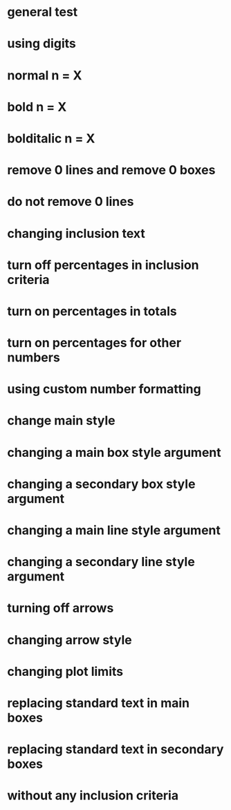 # general test

    

# using digits

    

# normal n = X

    

# bold n = X

    

# bolditalic n = X

    

# remove 0 lines and remove 0 boxes

    

# do not remove 0 lines

    

# changing inclusion text

    

# turn off percentages in inclusion criteria

    

# turn on percentages in totals

    

# turn on percentages for other numbers

    

# using custom number formatting

    

# change main style

    

# changing a main box style argument

    

# changing a secondary box style argument

    

# changing a main line style argument

    

# changing a secondary line style argument

    

# turning off arrows

    

# changing arrow style

    

# changing plot limits

    

# replacing standard text in main boxes

    

# replacing standard text in secondary boxes

    

# without any inclusion criteria

    


